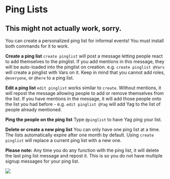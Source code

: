 # Ping Lists

## This might not actually work, sorry. 
You can create a personalized ping list for informal events! You must install both commands for it to work.

**Create a ping list**
`create pinglist` will post a message letting people react to add themselves to the pinglist. If you add mentions in this message, they will be auto-loaded into the pinglist on creation.
e.g. `create pinglist @Vars` will create a pinglist with Vars on it.
Keep in mind that you cannot add roles, `@everyone`, or `@here` to a ping list.

**Edit a ping list**
`edit pinglist` works similar to `create`. Without mentions, it will repost the message allowing people to add or remove themselves from the list.
If you have mentions in the message, it will add those people onto the list you had before - e.g. `edit pinglist @Yag` will add Yag to the list of people already mentioned.

**Ping the people on the ping list**
Type `@pinglist` to have Yag ping your list.

**Delete or create a new ping list**
You can only have one ping list at a time. The lists automatically expire after one month by default.
Using `create pinglist` will replace a current ping list with a new one.

**Please note:**
Any time you do any function with the ping list, it will delete the last ping list message and repost it. 
This is so you do not have multiple signup messages for your ping list.

![](https://bentovid.com/user/pages/03.sguides/04.bot-commands/pinglist.png)
